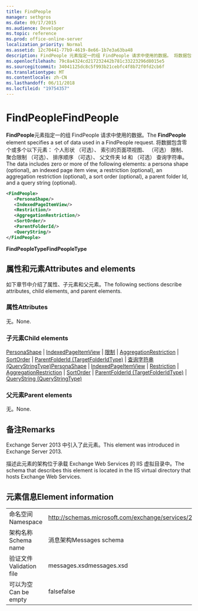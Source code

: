 ```yaml
---
title: FindPeople
manager: sethgros
ms.date: 09/17/2015
ms.audience: Developer
ms.topic: reference
ms.prod: office-online-server
localization_priority: Normal
ms.assetid: 12c70441-77b9-4619-8e66-1b7e3a63ba48
description: FindPeople 元素指定一的组 FindPeople 请求中使用的数据。 将数据包含零个或多个以下元素： 个人形状 （可选）、 索引的页面项视图、 （可选） 限制、 聚合限制 （可选）、 排序顺序 （可选）、 父文件夹 Id 和 （可选） 查询字符串。
ms.openlocfilehash: 79c8a4324cd217232442b781c33223296d8015e5
ms.sourcegitcommit: 34041125dc8c5f993b21cebfc4f8b72f0fd2cb6f
ms.translationtype: MT
ms.contentlocale: zh-CN
ms.lasthandoff: 06/11/2018
ms.locfileid: "19754357"
---
```

# <a name="findpeople"></a><span data-ttu-id="fe5e5-104">FindPeople</span><span class="sxs-lookup"><span data-stu-id="fe5e5-104">FindPeople</span></span>

<span data-ttu-id="fe5e5-105">**FindPeople**元素指定一的组 FindPeople 请求中使用的数据。</span><span class="sxs-lookup"><span data-stu-id="fe5e5-105">The **FindPeople** element specifies a set of data used in a FindPeople request.</span></span> <span data-ttu-id="fe5e5-106">将数据包含零个或多个以下元素： 个人形状 （可选）、 索引的页面项视图、 （可选） 限制、 聚合限制 （可选）、 排序顺序 （可选）、 父文件夹 Id 和 （可选） 查询字符串。</span><span class="sxs-lookup"><span data-stu-id="fe5e5-106">The data includes zero or more of the following elements: a persona shape (optional), an indexed page item view, a restriction (optional), an aggregation restriction (optional), a sort order (optional), a parent folder Id, and a query string (optional).</span></span> 
  
```XML
<FindPeople>
   <PersonaShape/>
   <IndexedPageItemView/>
   <Restriction/>
   <AggregationRestriction/>
   <SortOrder/>
   <ParentFolderId/>
   <QueryString/>
</FindPeople>
```

 <span data-ttu-id="fe5e5-107">**FindPeopleType**</span><span class="sxs-lookup"><span data-stu-id="fe5e5-107">**FindPeopleType**</span></span>
## <a name="attributes-and-elements"></a><span data-ttu-id="fe5e5-108">属性和元素</span><span class="sxs-lookup"><span data-stu-id="fe5e5-108">Attributes and elements</span></span>

<span data-ttu-id="fe5e5-109">如下章节中介绍了属性、子元素和父元素。</span><span class="sxs-lookup"><span data-stu-id="fe5e5-109">The following sections describe attributes, child elements, and parent elements.</span></span>
  
### <a name="attributes"></a><span data-ttu-id="fe5e5-110">属性</span><span class="sxs-lookup"><span data-stu-id="fe5e5-110">Attributes</span></span>

<span data-ttu-id="fe5e5-111">无。</span><span class="sxs-lookup"><span data-stu-id="fe5e5-111">None.</span></span>
  
### <a name="child-elements"></a><span data-ttu-id="fe5e5-112">子元素</span><span class="sxs-lookup"><span data-stu-id="fe5e5-112">Child elements</span></span>

<span data-ttu-id="fe5e5-113">[PersonaShape](personashape.md) | [IndexedPageItemView](indexedpageitemview.md) | [限制](restriction.md) | [AggregationRestriction](aggregationrestriction.md) | [SortOrder](sortorder.md) | [ParentFolderId (TargetFolderIdType)](parentfolderid-targetfolderidtype.md)  |  [查询字符串 (QueryStringType)](querystring-querystringtype.md)</span><span class="sxs-lookup"><span data-stu-id="fe5e5-113">[PersonaShape](personashape.md) | [IndexedPageItemView](indexedpageitemview.md) | [Restriction](restriction.md) | [AggregationRestriction](aggregationrestriction.md) | [SortOrder](sortorder.md) | [ParentFolderId (TargetFolderIdType)](parentfolderid-targetfolderidtype.md) | [QueryString (QueryStringType)](querystring-querystringtype.md)</span></span>
  
### <a name="parent-elements"></a><span data-ttu-id="fe5e5-114">父元素</span><span class="sxs-lookup"><span data-stu-id="fe5e5-114">Parent elements</span></span>

<span data-ttu-id="fe5e5-115">无。</span><span class="sxs-lookup"><span data-stu-id="fe5e5-115">None.</span></span>
  
## <a name="remarks"></a><span data-ttu-id="fe5e5-116">备注</span><span class="sxs-lookup"><span data-stu-id="fe5e5-116">Remarks</span></span>

<span data-ttu-id="fe5e5-117">Exchange Server 2013 中引入了此元素。</span><span class="sxs-lookup"><span data-stu-id="fe5e5-117">This element was introduced in Exchange Server 2013.</span></span>
  
<span data-ttu-id="fe5e5-118">描述此元素的架构位于承载 Exchange Web Services 的 IIS 虚拟目录中。</span><span class="sxs-lookup"><span data-stu-id="fe5e5-118">The schema that describes this element is located in the IIS virtual directory that hosts Exchange Web Services.</span></span>
  
## <a name="element-information"></a><span data-ttu-id="fe5e5-119">元素信息</span><span class="sxs-lookup"><span data-stu-id="fe5e5-119">Element information</span></span>

|||
|:-----|:-----|
|<span data-ttu-id="fe5e5-120">命名空间</span><span class="sxs-lookup"><span data-stu-id="fe5e5-120">Namespace</span></span>  <br/> |http://schemas.microsoft.com/exchange/services/2006/messages  <br/> |
|<span data-ttu-id="fe5e5-121">架构名称</span><span class="sxs-lookup"><span data-stu-id="fe5e5-121">Schema name</span></span>  <br/> |<span data-ttu-id="fe5e5-122">消息架构</span><span class="sxs-lookup"><span data-stu-id="fe5e5-122">Messages schema</span></span>  <br/> |
|<span data-ttu-id="fe5e5-123">验证文件</span><span class="sxs-lookup"><span data-stu-id="fe5e5-123">Validation file</span></span>  <br/> |<span data-ttu-id="fe5e5-124">messages.xsd</span><span class="sxs-lookup"><span data-stu-id="fe5e5-124">messages.xsd</span></span>  <br/> |
|<span data-ttu-id="fe5e5-125">可以为空</span><span class="sxs-lookup"><span data-stu-id="fe5e5-125">Can be empty</span></span>  <br/> |<span data-ttu-id="fe5e5-126">false</span><span class="sxs-lookup"><span data-stu-id="fe5e5-126">false</span></span>  <br/> |
   


